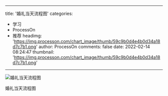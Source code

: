 
---
title: '婚礼当天流程图'
categories: 
 - 学习
 - ProcessOn
 - 推荐
headimg: 'https://img.processon.com/chart_image/thumb/59c9b0d4e4b0d34a18d7c7b1.png'
author: ProcessOn
comments: false
date: 2022-02-14 08:24:47
thumbnail: 'https://img.processon.com/chart_image/thumb/59c9b0d4e4b0d34a18d7c7b1.png'
---

<div>   
<img class="thumb" alt="婚礼当天流程图" src="https://img.processon.com/chart_image/thumb/59c9b0d4e4b0d34a18d7c7b1.png" referrerpolicy="no-referrer">
<p>婚礼当天流程图</p>  
</div>
            